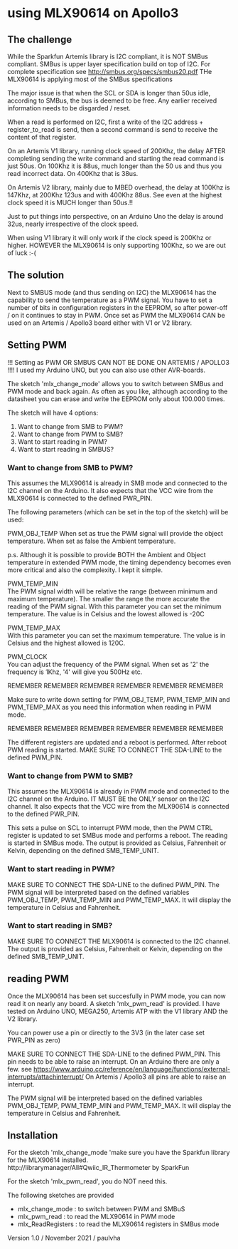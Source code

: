 
# using MLX90614 on Apollo3

## The challenge

While the Sparkfun Artemis library is I2C compliant, it is NOT SMBus compliant.
SMBus is upper layer specification build on top of I2C.
For complete specification see http://smbus.org/specs/smbus20.pdf
THe MLX90614 is applying most of the SMBus specifications

The major issue is that when the SCL or SDA is longer than 50us idle,
according to SMBus, the bus is deemed to be free. Any earlier received
information needs to be disgarded / reset.

When a read is performed on I2C, first a write of the I2C address +
register_to_read is send, then a second command is send to receive
the content of that register.

On an Artemis V1 library, running clock speed of 200Khz, the delay
AFTER completing sending the write command and starting the read command
is just 50us. On 100Khz it is 88us, much longer than the 50 us and thus
you read incorrect data. On 400Khz that is 38us.

On Artemis V2 library, mainly due to MBED overhead, the delay at
100Khz is 147Khz, at 200Khz 123us and with 400Khz 88us.
See even at the highest clock speed it is MUCH longer than 50us.!!

Just to put things into perspective, on an Arduino Uno the delay is
around 32us, nearly irrespective of the clock speed.

When using V1 library it will only work if the clock speed is 200Khz or higher.
HOWEVER the MLX90614 is only supporting 100Khz, so we are out of luck :-(

## The solution

Next to SMBUS mode (and thus sending on I2C) the MLX90614 has the capability
to send the temperature as a PWM signal. You have to set a number of bits
in configuration registers in the EEPROM, so after power-off / on it
continues to stay in PWM. Once set as PWM the MLX90614 CAN be used on
an Artemis / Apollo3 board either with V1 or V2 library.

## Setting PWM

!!! Setting as PWM OR SMBUS CAN NOT BE DONE ON ARTEMIS / APOLLO3 !!!!
I used my Arduino UNO, but you can also use other AVR-boards.

The sketch 'mlx_change_mode' allows you to switch between SMBus and PWM mode
and back again. As often as you like, although according to the
datasheet you can erase and write the EEPROM only about 100.000 times.

The sketch will have 4 options:
1. Want to change from SMB to PWM?
2. Want to change from PWM to SMB?
3. Want to start reading in PWM?
4. Want to start reading in SMBUS?

### Want to change from SMB to PWM?

This assumes the MLX90614 is already in SMB mode and connected to the
I2C channel on the Arduino. It also expects that the VCC wire from the
MLX90614 is connected to the defined PWR_PIN.

The following parameters (which can be set in the top of the sketch)
will be used:

PWM_OBJ_TEMP
When set as true the PWM signal will provide the object temperature. When
set as false the Ambient temperature.

p.s. Although it is possible to provide BOTH the Ambient and Object
temperature in extended PWM mode, the timing  dependency becomes even
more critical and also the complexity. I kept it simple.

PWM_TEMP_MIN
<br>The PWM signal width will be relative the range (between minimum and
maximum temperature). The smaller the range the more accurate the
reading of the PWM signal. With this parameter you can set the minimum
temperature. The value is in Celsius and the lowest allowed is -20C

PWM_TEMP_MAX
<br>With this parameter you can set the maximum temperature. The value is
in Celsius and the highest allowed is 120C.

PWM_CLOCK
<br>You can adjust the frequency of the PWM signal. When set as '2' the
frequency is 1Khz, '4' will give you 500Hz etc.

REMEMBER REMEMBER REMEMBER REMEMBER REMEMBER REMEMBER

Make sure to write down setting for PWM_OBJ_TEMP, PWM_TEMP_MIN and
PWM_TEMP_MAX as you need this information when reading in PWM mode.

REMEMBER REMEMBER REMEMBER REMEMBER REMEMBER REMEMBER

The different registers are updated and a reboot is performed. After
reboot PWM reading is started. MAKE SURE TO CONNECT THE SDA-LINE to
the defined PWM_PIN.

### Want to change from PWM to SMB?

This assumes the MLX90614 is already in PWM mode and connected to the
I2C channel on the Arduino. IT MUST BE the ONLY sensor on the I2C
channel. It also expects that the VCC wire from the MLX90614 is
connected to the defined PWR_PIN.

This sets a pulse on SCL to interrupt PWM mode, then the PWM CTRL
register is updated to set SMBus mode and performs a reboot. The reading
is started in SMBus mode.
The output is provided as Celsius, Fahrenheit or Kelvin, depending on
the defined SMB_TEMP_UNIT.

### Want to start reading in PWM?

MAKE SURE TO CONNECT THE SDA-LINE to the defined PWM_PIN.
The PWM signal will be interpreted based on the defined variables
PWM_OBJ_TEMP, PWM_TEMP_MIN and PWM_TEMP_MAX. It will display the
temperature in Celsius and Fahrenheit.

### Want to start reading in SMB?

MAKE SURE TO CONNECT THE MLX90614 is connected to the I2C channel.
The output is provided as Celsius, Fahrenheit or Kelvin, depending on
the defined SMB_TEMP_UNIT.

## reading PWM

Once the MLX90614 has been set succesfully in PWM mode, you can now
read it on nearly any board. A sketch 'mlx_pwm_read' is provided.
I have tested on Arduino UNO, MEGA250, Artemis ATP with the V1 library
AND the V2 library.

You can power use a pin or directly to the 3V3 (in the later case set
PWR_PIN as zero)

MAKE SURE TO CONNECT THE SDA-LINE to the defined PWM_PIN. This pin
needs to be able to raise an interrupt. On an Arduino there are only a
few. see https://www.arduino.cc/reference/en/language/functions/external-interrupts/attachinterrupt/
On Artemis / Apollo3 all pins are able to raise an interrupt.

The PWM signal will be interpreted based on the defined variables
PWM_OBJ_TEMP, PWM_TEMP_MIN and PWM_TEMP_MAX. It will display the
temperature in Celsius and Fahrenheit.

## Installation
For the sketch 'mlx_change_mode 'make sure you have the Sparkfun library for the
MLX90614 installed. http://librarymanager/All#Qwiic_IR_Thermometer by SparkFun

For the sketch 'mlx_pwm_read', you do NOT need this.

The following sketches are provided

* mlx_change_mode   : to switch between PWM and SMBuS
* mlx_pwm_read      : to read the MLX90614 in PWM mode
* mlx_ReadRegisters : to read the MLX90614 registers in SMBus mode

Version 1.0 / November 2021 / paulvha
